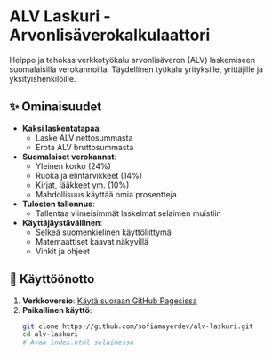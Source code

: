 # ALV Laskuri - Arvonlisäverokalkulaattori

Helppo ja tehokas verkkotyökalu arvonlisäveron (ALV) laskemiseen suomalaisilla verokannoilla. Täydellinen työkalu yrityksille, yrittäjille ja yksityishenkilöille.

## ✨ Ominaisuudet

- **Kaksi laskentatapaa**:
  - Laske ALV nettosummasta
  - Erota ALV bruttosummasta
- **Suomalaiset verokannat**:
  - Yleinen korko (24%)
  - Ruoka ja elintarvikkeet (14%)
  - Kirjat, lääkkeet ym. (10%)
  - Mahdollisuus käyttää omia prosentteja
- **Tulosten tallennus**:
  - Tallentaa viimeisimmät laskelmat selaimen muistiin
- **Käyttäjäystävällinen**:
  - Selkeä suomenkielinen käyttöliittymä
  - Matemaattiset kaavat näkyvillä
  - Vinkit ja ohjeet

## 🚀 Käyttöönotto

1. **Verkkoversio**: [Käytä suoraan GitHub Pagesissa](https://sofiamayerdev.github.io/alv-laskuri)
2. **Paikallinen käyttö**:
   ```bash
   git clone https://github.com/sofiamayerdev/alv-laskuri.git
   cd alv-laskuri
   # Avaa index.html selaimessa

   
